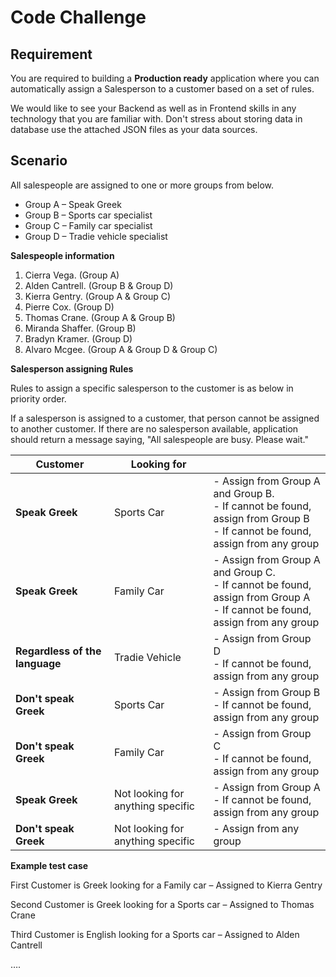 # Code  Challenge

## Requirement

You are required to building a **Production ready** application where you can automatically assign a Salesperson to a customer based on a set of rules.

We would like to see your Backend as well as in Frontend skills in any technology that you are familiar with. Don&#39;t stress about storing data in database use the attached JSON files as your data sources.

## Scenario

All salespeople are assigned to one or more groups from below.

- Group A – Speak Greek
- Group B – Sports car specialist
- Group C – Family car specialist
- Group D – Tradie vehicle specialist

**Salespeople information**

1. Cierra Vega. (Group A)
2. Alden Cantrell. (Group B &amp; Group D)
3. Kierra Gentry. (Group A &amp; Group C)
4. Pierre Cox. (Group D)
5. Thomas Crane. (Group A &amp; Group B)
6. Miranda Shaffer. (Group B)
7. Bradyn Kramer. (Group D)
8. Alvaro Mcgee. (Group A &amp; Group D &amp; Group C)

**Salesperson assigning Rules**

Rules to assign a specific salesperson to the customer is as below in priority order.

If a salesperson is assigned to a customer, that person cannot be assigned to another customer. If there are no salesperson available, application should return a message saying, &quot;All salespeople are busy. Please wait.&quot;

| **Customer** | **Looking for** ||
| --- | --- | --- |
| **Speak Greek** | Sports Car | - Assign from Group A and Group B. <br/> - If cannot be found, assign from Group B <br/> - If cannot be found, assign from any group |
| **Speak Greek** | Family Car | - Assign from Group A and Group C. <br/> - If cannot be found, assign from Group A <br/> - If cannot be found, assign from any group |
| **Regardless of the language** | Tradie Vehicle | - Assign from Group D <br/> - If cannot be found, assign from any group |
| **Don&#39;t speak Greek** | Sports Car | - Assign from Group B <br/> - If cannot be found, assign from any group |
| **Don&#39;t speak Greek** | Family Car | - Assign from Group C <br/> - If cannot be found, assign from any group |
| **Speak Greek** | Not looking for anything specific | - Assign from Group A <br/> - If cannot be found, assign from any group |
| **Don&#39;t speak Greek** | Not looking for anything specific | - Assign from any group |

**Example test case**

First Customer is Greek looking for a Family car – Assigned to Kierra Gentry

Second Customer is Greek looking for a Sports car – Assigned to Thomas Crane

Third Customer is English looking for a Sports car – Assigned to Alden Cantrell

….
